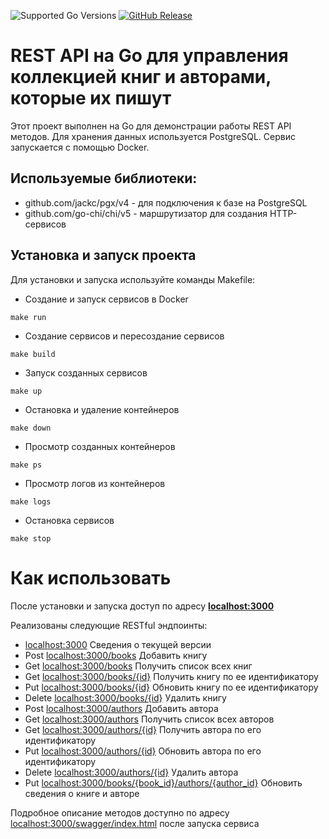 ![Supported Go Versions](https://img.shields.io/badge/Go-1.21%2C%201.22-lightgrey.svg)
[![GitHub Release](https://img.shields.io/github/v/release/medant81/url_library.svg)](https://github.com/medant81/url_library/releases)


# REST API на Go для управления коллекцией книг и авторами, которые их пишут

Этот проект выполнен на Go для демонстрации работы REST API методов. Для хранения данных используется PostgreSQL.
Сервис запускается с помощью Docker.

## Используемые библиотеки:
 - github.com/jackc/pgx/v4 - для подключения к базе на PostgreSQL
 - github.com/go-chi/chi/v5 - маршрутизатор для создания HTTP-сервисов


## Установка и запуск проекта
Для установки и запуска используйте команды Makefile:

 - Создание и запуск сервисов в Docker
```
make run
```

- Создание сервисов и пересоздание сервисов
```
make build
```

- Запуск созданных сервисов
```
make up
```

- Остановка и удаление контейнеров
```
make down
```

- Просмотр созданных контейнеров
```
make ps
```

- Просмотр логов из контейнеров
```
make logs
```

- Остановка сервисов
```
make stop
```

# Как использовать
После установки и запуска доступ по адресу <b>[localhost:3000](http://localhost:3000)</b>  

Реализованы следующие RESTful эндпоинты:
- [localhost:3000](localhost:3000) Сведения о текущей версии
- Post [localhost:3000/books](localhost:3000/books) Добавить книгу
- Get [localhost:3000/books](localhost:3000/books) Получить список всех книг
- Get [localhost:3000/books/{id}](localhost:3000/books/{id}) Получить книгу по ее идентификатору
- Put [localhost:3000/books/{id}](localhost:3000/books/{id}) Обновить книгу по ее идентификатору
- Delete [localhost:3000/books/{id}](localhost:3000/books/{id}) Удалить книгу
- Post [localhost:3000/authors](localhost:3000/authors) Добавить автора
- Get [localhost:3000/authors](localhost:3000/authors) Получить список всех авторов
- Get [localhost:3000/authors/{id}](localhost:3000/authors/{id}) Получить автора по его идентификатору
- Put [localhost:3000/authors/{id}](localhost:3000/authors/{id}) Обновить автора по его идентификатору
- Delete [localhost:3000/authors/{id}](localhost:3000/authors/{id}) Удалить автора
- Put [localhost:3000/books/{book_id}/authors/{author_id}](localhost:3000/books/{book_id}/authors/{author_id}) Обновить сведения о книге и авторе

Подробное описание методов доступно по адресу [localhost:3000/swagger/index.html](localhost:3000/swagger/index.html)
после запуска сервиса